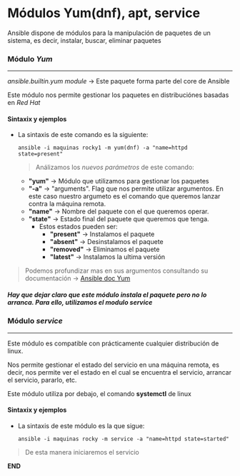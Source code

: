 # Módulos Yum(dnf), apt, service

Ansible dispone de módulos para la manipulación de paquetes de un sistema, es decir, instalar, buscar, eliminar paquetes

### Módulo *Yum*
-----

*ansible.builtin.yum module* -> Este paquete forma parte del core de Ansible

Este módulo nos permite gestionar los paquetes en distribuciónes basadas en *Red Hat*

#### Sintaxix y ejemplos

- La sintaxis de este comando es la siguiente:

    `ansible -i maquinas rocky1 -m yum(dnf) -a "name=httpd state=present"`

    > Análizamos los *nuevos parámetros* de este comando: 
    - **"yum"** -> Módulo que utilizamos para gestionar los paquetes
    - **"-a"** -> "arguments". Flag que nos permite utilizar argumentos. En este caso nuestro argumeto es el comando que queremos lanzar contra la máquina remota. 
    - **"name"** -> Nombre del paquete con el que queremos operar.
    - **"state"** -> Estado final del paquete que queremos que tenga. 
        - Estos estados pueden ser: 
            - **"present"** -> Instalamos el paquete
            - **"absent"** -> Desinstalamos el paquete
            - **"removed"** -> Eliminamos el paquete
            - **"latest"** -> Instalamos la ultima versión


> Podemos profundizar mas en sus argumentos consultando su documentación -> [Ansible doc Yum](https://docs.ansible.com/ansible/9/collections/ansible/builtin/yum_module.html)

##### Hay que dejar claro que este módulo instala el paquete pero no lo arranca. Para ello, utilizamos el modulo **service**

### Módulo *service*
-----

Este módulo es compatible con prácticamente cualquier distribución de linux. 

Nos permite gestionar el estado del servicio en una máquina remota, es decir, nos permite ver el estado en el cual se encuentra el servicio, arrancar el servicio, pararlo, etc. 

Este módulo utiliza por debajo, el comando **systemctl** de linux

#### Sintaxix y ejemplos

- La sintaxis de este módulo es la que sigue:

    `ansible -i maquinas rocky -m service -a "name=httpd state=started"`

> De esta manera iniciaremos el servicio 


**END**